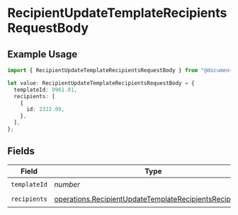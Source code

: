 # RecipientUpdateTemplateRecipientsRequestBody

## Example Usage

```typescript
import { RecipientUpdateTemplateRecipientsRequestBody } from "@documenso/sdk-typescript/models/operations";

let value: RecipientUpdateTemplateRecipientsRequestBody = {
  templateId: 9961.01,
  recipients: [
    {
      id: 2322.09,
    },
  ],
};
```

## Fields

| Field                                                                                                                              | Type                                                                                                                               | Required                                                                                                                           | Description                                                                                                                        |
| ---------------------------------------------------------------------------------------------------------------------------------- | ---------------------------------------------------------------------------------------------------------------------------------- | ---------------------------------------------------------------------------------------------------------------------------------- | ---------------------------------------------------------------------------------------------------------------------------------- |
| `templateId`                                                                                                                       | *number*                                                                                                                           | :heavy_check_mark:                                                                                                                 | N/A                                                                                                                                |
| `recipients`                                                                                                                       | [operations.RecipientUpdateTemplateRecipientsRecipients](../../models/operations/recipientupdatetemplaterecipientsrecipients.md)[] | :heavy_check_mark:                                                                                                                 | N/A                                                                                                                                |